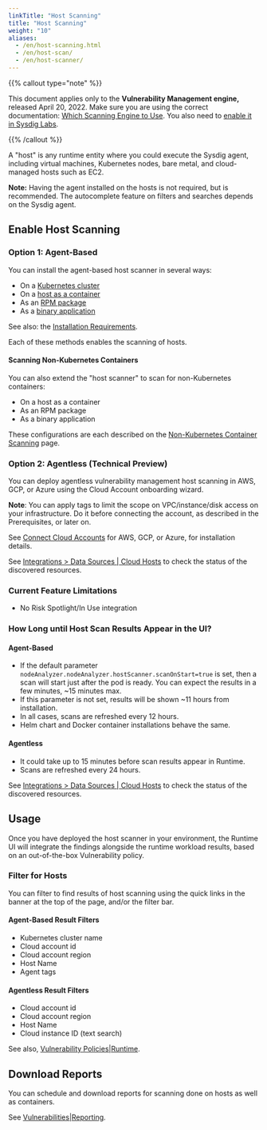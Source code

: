 ```yaml
---
linkTitle: "Host Scanning"
title: "Host Scanning"
weight: "10"
aliases:
  - /en/host-scanning.html
  - /en/host-scan/
  - /en/host-scanner/
---
```


{{% callout type="note" %}}

This document applies only to the **Vulnerability Management engine,** released April 20, 2022. Make sure you are using the correct documentation: [Which Scanning Engine to Use](/en/docs/sysdig-secure/vulnerabilities/scanning/new-scanning-engine/). You also need to [enable it in Sysdig Labs](/en/docs/sysdig-secure/vulnerabilities/scanning/new-scanning-engine/#how-to-enabledisable-the-two-engines-ui).

{{% /callout %}}

 A "host" is any runtime entity where you could execute the Sysdig agent, including virtual machines, Kubernetes nodes, bare metal, and cloud-managed hosts such as EC2.

**Note:** Having the agent installed on the hosts is not required, but is recommended. The autocomplete feature on filters and searches depends on the Sysdig agent.

## Enable Host Scanning

### Option 1: Agent-Based

You can install the agent-based host scanner in several ways:

* On a [Kubernetes cluster](/en/install-kubernetes-secure/)
* On a [host as a container](/en/install-container-vuln-host-scan)
* As an [RPM package](/en/install-package-host-scanner)
* As a [binary application](/en/install-package-host-scanner)

See also:  the [Installation Requirements](/en/install-reqs-host-scan/).

Each of these methods enables the scanning of hosts.

#### Scanning Non-Kubernetes Containers

You can also extend the "host scanner" to scan for non-Kubernetes containers:

* On a host as a container
* As an RPM package
* As a binary application

These configurations are each described on the [Non-Kubernetes Container Scanning](/en/nonk8s-container-scan) page.

### Option 2: Agentless (Technical Preview)

You can deploy agentless vulnerability management host scanning  in AWS, GCP, or Azure using the Cloud Account onboarding wizard.

**Note**: You can apply tags to limit the scope on VPC/instance/disk access on your infrastructure. Do it before connecting the account, as described in the Prerequisites, or later on.

See [Connect Cloud Accounts](/en/cloud-accounts-secure/)  for AWS, GCP, or Azure, for installation details.

 See [Integrations > Data Sources | Cloud Hosts](/en/cloud-hosts) to check the status of the discovered resources.

### Current Feature Limitations

* No Risk Spotlight/In Use integration

### How Long until Host Scan Results Appear in the UI?

#### Agent-Based

* If the default parameter `nodeAnalyzer.nodeAnalyzer.hostScanner.scanOnStart=true` is set, then a scan will start just after the pod is ready. You can expect the results in a few minutes, ~15 minutes max.
* If this parameter is not set, results will be shown ~11 hours from installation.
* In all cases, scans are refreshed every 12 hours.
* Helm chart and Docker container installations behave the same.

#### Agentless

* It could take up to 15 minutes before scan results appear in Runtime.
* Scans are refreshed every 24 hours.

 See [Integrations > Data Sources | Cloud Hosts](/en/cloud-hosts) to check the status of the discovered resources.

## Usage

Once you have deployed the host scanner in your environment, the Runtime UI will integrate the findings alongside the runtime workload results, based on an out-of-the-box Vulnerability policy.

### Filter for Hosts

You can filter to find results of host scanning using the quick links in the banner at the top of the page, and/or the filter bar.

#### Agent-Based Result Filters

* Kubernetes cluster name
* Cloud account id
* Cloud account region
* Host Name
* Agent tags

#### Agentless Result Filters

* Cloud account id
* Cloud account region
* Host Name
* Cloud instance ID (text search)

See also, [Vulnerability Policies|Runtime](/en/docs/sysdig-secure/policies/vulnerability-policies/#runtime).

## Download Reports

You can schedule and download reports for scanning done on hosts as well as containers.

See [Vulnerabilities|Reporting](/en/docs/sysdig-secure/vulnerabilities/findings/reporting/).

